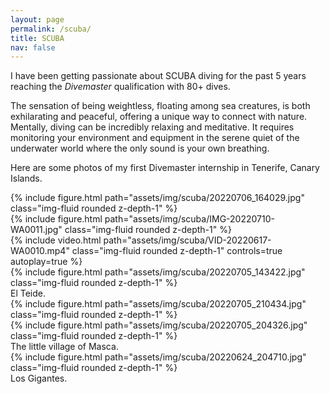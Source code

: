 ```yaml
---
layout: page
permalink: /scuba/
title: SCUBA
nav: false
---
```


I have been getting passionate about SCUBA diving for the past 5 years reaching the _Divemaster_ qualification with 80+ dives. 

The sensation of being weightless, floating among sea creatures, is both exhilarating and peaceful, offering a unique way to connect with nature. Mentally, diving can be incredibly relaxing and meditative. It requires monitoring your environment and equipment in the serene quiet of the underwater world where the only sound is your own breathing.

Here are some photos of my first Divemaster internship in Tenerife, Canary Islands.

<div class="row">
    <div class="col mt-3 mt-md-0">
        {% include figure.html path="assets/img/scuba/20220706_164029.jpg" class="img-fluid rounded z-depth-1" %}
    </div>
</div>


<div class="row">
    <div class="col mt-3 mt-md-0">
        {% include figure.html path="assets/img/scuba/IMG-20220710-WA0011.jpg" class="img-fluid rounded z-depth-1" %}
    </div>
</div>

<div class="row mt-3">
    <div class="col-sm mt-3 mt-md-0">
        {% include video.html path="assets/img/scuba/VID-20220617-WA0010.mp4" class="img-fluid rounded z-depth-1" controls=true autoplay=true %}
    </div>
</div>


<div class="row mt-3">
    <div class="col-sm mt-3 mt-md-0">
        {% include figure.html path="assets/img/scuba/20220705_143422.jpg" class="img-fluid rounded z-depth-1" %}
    </div>
</div>
<div class="caption">
    El Teide.
</div>

<div class="row justify-content-sm-center">
    <div class="col-sm-8 mt-3 mt-md-0">
        {% include figure.html path="assets/img/scuba/20220705_210434.jpg" class="img-fluid rounded z-depth-1" %}
    </div>
    <div class="col-sm-4 mt-3 mt-md-0">
        {% include figure.html path="assets/img/scuba/20220705_204326.jpg" class="img-fluid rounded z-depth-1" %}
    </div>
</div>
<div class="caption">
    The little village of Masca.
</div>


<div class="row mt-3">
    <div class="col-sm mt-3 mt-md-0">
        {% include figure.html path="assets/img/scuba/20220624_204710.jpg" class="img-fluid rounded z-depth-1" %}
    </div>
</div>
<div class="caption">
    Los Gigantes.
</div>



